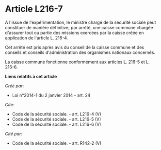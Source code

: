 # Article L216-7

A l'issue de l'expérimentation, le ministre chargé de la sécurité sociale peut constituer de manière définitive, par arrêté,
une caisse commune chargée d'assurer tout ou partie des missions exercées par la caisse créée en application de l'article L.
216-4. 

Cet arrêté est pris après avis du conseil de la caisse commune et des conseils et conseils d'administration des organismes
nationaux concernés. 

La caisse commune fonctionne conformément aux articles L. 216-5 et L. 216-6.

**Liens relatifs à cet article**

_Créé par_:

  - Loi n°2014-1 du 2 janvier 2014 - art. 24

_Cite_:

  - Code de la sécurité sociale. - art. L216-4 (V)
  - Code de la sécurité sociale. - art. L216-5 (V)
  - Code de la sécurité sociale. - art. L216-6 (V)

_Cité par_:

  - Code de la sécurité sociale. - art. R142-2 (V)
